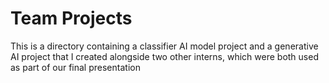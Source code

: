 # Team Projects

This is a directory containing a classifier AI model project and a generative AI project that I created alongside two other interns, which were both used as part of our final presentation
